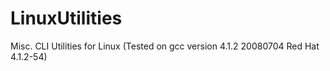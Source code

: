LinuxUtilities
===========

Misc. CLI Utilities for Linux   (Tested on gcc version 4.1.2 20080704 Red Hat 4.1.2-54)

